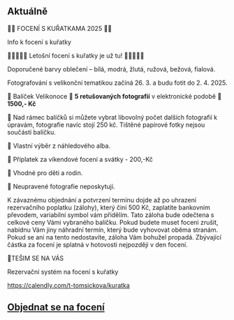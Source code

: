 Aktuálně
---


🐣🐥 FOCENÍ S KUŘATKAMA 2025 🐣🐥

 Info k focení s kuřatky
 
🐣🐣🐣🐣🐣 Letošní focení s kuřatky je už tu! 🐣🐣🐣🐣🐣

Doporučené barvy oblečení – bílá, modrá, žlutá, ružová, bežová, fialová.

Fotografování s velikonční tematikou začíná 26. 3. a budu fotit do 2. 4. 2025.

  🐥 Balíček Velikonoce 🐥 **5 retušovaných fotografií** v elektronické podobě 🐥 **1500,- Kč**
  
  🐥 Nad rámec balíčků si můžete vybrat libovolný počet dalších fotografií k úpravám, fotografie navíc stojí 250 kč. Tištěné papírové fotky nejsou součástí balíčku.
  
  🐥 Vlastní výběr z náhledového alba.
  
  🐥 Příplatek za víkendové focení a svátky - 200,-Kč

  🐥 Vhodné pro děti a rodin.

  🐥 Neupravené fotografie neposkytují.
  

K závaznému objednání a potvrzení termínu dojde až po uhrazení rezervačního poplatku (zálohy), který činí 500 Kč, zaplatíte bankovním převodem, variabilní symbol vám přidělím. Tato záloha bude odečtena s celkové ceny Vámi vybraného balíčku. Pokud budete muset foceni zrušit, nabídnu Vám jiny náhradní termín, který bude vyhovovat oběma stranám. Pokud se ani na tento nedostavíte, záloha Vám bohužel propadá. Zbývající částka za focení je splatná v hotovosti nejpozději v den focení.

🐥TEŠIM SE NA VÁS

Rezervační systém na focení s kuřatky

https://calendly.com/t-tomsickova/kuratka

 
## [**Objednat se na focení**](/contact) 
